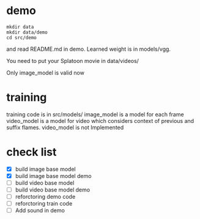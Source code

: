 # demo

```
mkdir data
mkdir data/demo
cd src/demo
```

and read README.md in demo.
Learned weight is in models/vgg.

You need to put your Splatoon movie in data/videos/

Only image_model is valid now

# training

training code is in src/models/
image_model is a model for each frame
video_model is a model for video which considers context of previous and suffix flames. video_model is not Implemented

# check list
- [x] build image base model
- [x] build image base model demo
- [ ] build video base model
- [ ] build video base model demo
- [ ] reforctoring demo code
- [ ] reforctoring train code
- [ ] Add sound in demo
